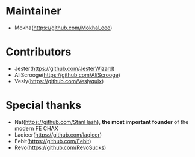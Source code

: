 # Maintainer

- Mokha(https://github.com/MokhaLeee)

# Contributors

- Jester(https://github.com/JesterWizard)
- AliScrooge(https://github.com/AliScrooge)
- Vesly(https://github.com/Veslyquix)

# Special thanks

- Nat(https://github.com/StanHash), **the most important founder** of the modern FE CHAX
- Laqieer(https://github.com/laqieer)
- Eebit(https://github.com/Eebit)
- Revo(https://github.com/RevoSucks)
